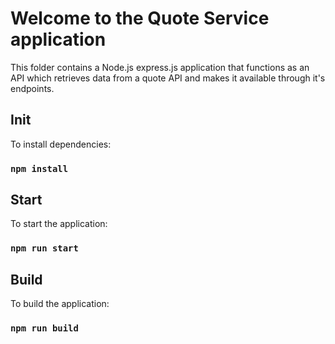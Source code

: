 # Welcome to the Quote Service application
This folder contains a Node.js express.js application that functions as an API which retrieves data from a quote API and makes it available through it's endpoints.


## Init
To install dependencies:

### `npm install`

## Start
To start the application:

### `npm run start`


## Build
To build the application:

### `npm run build`


